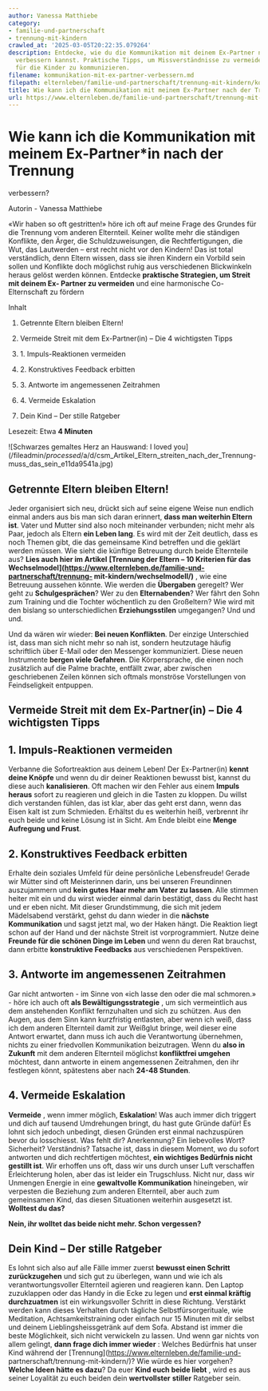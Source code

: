 ```yaml
---
author: Vanessa Matthiebe
category:
- familie-und-partnerschaft
- trennung-mit-kindern
crawled_at: '2025-03-05T20:22:35.079264'
description: Entdecke, wie du die Kommunikation mit deinem Ex-Partner nach der Trennung
  verbessern kannst. Praktische Tipps, um Missverständnisse zu vermeiden und harmonisch
  für die Kinder zu kommunizieren.
filename: kommunikation-mit-ex-partner-verbessern.md
filepath: elternleben/familie-und-partnerschaft/trennung-mit-kindern/kommunikation-mit-ex-partner-verbessern.md
title: Wie kann ich die Kommunikation mit meinem Ex-Partner nach der Trennung verbessern?
url: https://www.elternleben.de/familie-und-partnerschaft/trennung-mit-kindern/kommunikation-mit-ex-partner-verbessern/
---
```


#  Wie kann ich die Kommunikation mit meinem Ex-Partner*in nach der Trennung
verbessern?

Autorin - Vanessa Matthiebe

«Wir haben so oft gestritten!» höre ich oft auf meine Frage des Grundes für
die Trennung vom anderen Elternteil. Keiner wollte mehr die ständigen
Konflikte, den Ärger, die Schuldzuweisungen, die Rechtfertigungen, die Wut,
das Lautwerden – erst recht nicht vor den Kindern! Das ist total verständlich,
denn Eltern wissen, dass sie ihren Kindern ein Vorbild sein sollen und
Konflikte doch möglichst ruhig aus verschiedenen Blickwinkeln heraus gelöst
werden können. Entdecke **praktische Strategien, um Streit mit deinem Ex-
Partner zu vermeiden** und eine harmonische Co-Elternschaft zu fördern

Inhalt

1. Getrennte Eltern bleiben Eltern!

2. Vermeide Streit mit dem Ex-Partner(in) – Die 4 wichtigsten Tipps

3. 1\. Impuls-Reaktionen vermeiden

4. 2\. Konstruktives Feedback erbitten

5. 3\. Antworte im angemessenen Zeitrahmen

6. 4\. Vermeide Eskalation

7. Dein Kind – Der stille Ratgeber

Lesezeit: Etwa **4 Minuten**

![Schwarzes gemaltes Herz an Hauswand: I loved
you](/fileadmin/_processed_/a/d/csm_Artikel_Eltern_streiten_nach_der_Trennung-
muss_das_sein_e11da9541a.jpg)

##  Getrennte Eltern bleiben Eltern!

Jeder organisiert sich neu, drückt sich auf seine eigene Weise nun endlich
einmal anders aus bis man sich daran erinnert, **dass man weiterhin Eltern
ist**. Vater und Mutter sind also noch miteinander verbunden; nicht mehr als
Paar, jedoch als Eltern **ein Leben lang**. Es wird mit der Zeit deutlich,
dass es noch Themen gibt, die das gemeinsame Kind betreffen und die geklärt
werden müssen. Wie sieht die künftige Betreuung durch beide Elternteile aus?
**Lies auch hier im Artikel** **[Trennung der Eltern – 10 Kriterien für das
Wechselmodel](https://www.elternleben.de/familie-und-partnerschaft/trennung-
mit-kindern/wechselmodell/)** , wie eine Betreuung aussehen könnte. Wie werden
die **Übergaben** geregelt? Wer geht zu **Schulgesprächen**? Wer zu den
**Elternabenden**? Wer fährt den Sohn zum Training und die Tochter wöchentlich
zu den Großeltern? Wie wird mit den bislang so unterschiedlichen
**Erziehungsstilen** umgegangen? Und und und.  
  
Und da wären wir wieder: **Bei neuen Konflikten**. Der einzige Unterschied
ist, dass man sich nicht mehr so nah ist, sondern heutzutage häufig
schriftlich über E-Mail oder den Messenger kommuniziert. Diese neuen
Instrumente **bergen viele Gefahren**. Die Körpersprache, die einen noch
zusätzlich auf die Palme brachte, entfällt zwar, aber zwischen geschriebenen
Zeilen können sich oftmals monströse Vorstellungen von Feindseligkeit
entpuppen.

##  Vermeide Streit mit dem Ex-Partner(in) – Die 4 wichtigsten Tipps

##  1\. Impuls-Reaktionen vermeiden

Verbanne die Sofortreaktion aus deinem Leben! Der Ex-Partner(in) **kennt deine
Knöpfe** und wenn du dir deiner Reaktionen bewusst bist, kannst du diese auch
**kanalisieren**. Oft machen wir den Fehler aus einem **Impuls heraus** sofort
zu reagieren und gleich in die Tasten zu kloppen. Du willst dich verstanden
fühlen, das ist klar, aber das geht erst dann, wenn das Eisen kalt ist zum
Schmieden. Erhältst du es weiterhin heiß, verbrennt ihr euch beide und keine
Lösung ist in Sicht. Am Ende bleibt eine **Menge Aufregung und Frust**.

##  2\. Konstruktives Feedback erbitten

Erhalte dein soziales Umfeld für deine persönliche Lebensfreude! Gerade wir
Mütter sind oft Meisterinnen darin, uns bei unseren Freundinnen auszujammern
und **kein gutes Haar mehr am Vater zu lassen**. Alle stimmen heiter mit ein
und du wirst wieder einmal darin bestätigt, dass du Recht hast und er eben
nicht. Mit dieser Grundstimmung, die sich mit jedem Mädelsabend verstärkt,
gehst du dann wieder in die **nächste Kommunikation** und sagst jetzt mal, wo
der Haken hängt. Die Reaktion liegt schon auf der Hand und der nächste Streit
ist vorprogrammiert. Nutze deine **Freunde für die schönen Dinge im Leben**
und wenn du deren Rat brauchst, dann erbitte **konstruktive Feedbacks** aus
verschiedenen Perspektiven.

##  3\. Antworte im angemessenen Zeitrahmen

Gar nicht antworten - im Sinne von «ich lasse den oder die mal schmoren.» -
höre ich auch oft **als Bewältigungsstrategie** , um sich vermeintlich aus dem
anstehenden Konflikt fernzuhalten und sich zu schützen. Aus den Augen, aus dem
Sinn kann kurzfristig entlasten, aber wenn ich weiß, dass ich dem anderen
Elternteil damit zur Weißglut bringe, weil dieser eine Antwort erwartet, dann
muss ich auch die Verantwortung übernehmen, nichts zu einer friedvollen
Kommunikation beizutragen. Wenn du **also in Zukunft** mit dem anderen
Elternteil möglichst **konfliktfrei umgehen** möchtest, dann antworte in einem
angemessenen Zeitrahmen, den ihr festlegen könnt, spätestens aber nach **24-48
Stunden**.

##  4\. Vermeide Eskalation

**Vermeide** , wenn immer möglich, **Eskalation**! Was auch immer dich
triggert und dich auf tausend Umdrehungen bringt, du hast gute Gründe dafür!
Es lohnt sich jedoch unbedingt, diesen Gründen erst einmal nachzuspüren
bevor du losschiesst. Was fehlt dir? Anerkennung? Ein liebevolles Wort?
Sicherheit? Verständnis? Tatsache ist, dass in diesem Moment, wo du sofort
antworten und dich rechtfertigen möchtest, **ein wichtiges Bedürfnis nicht
gestillt ist**. Wir erhoffen uns oft, dass wir uns durch unser Luft
verschaffen Erleichterung holen, aber das ist leider ein Trugschluss. Nicht
nur, dass wir Unmengen Energie in eine **gewaltvolle Kommunikation**
hineingeben, wir verpesten die Beziehung zum anderen Elternteil, aber auch zum
gemeinsamen Kind, das diesen Situationen weiterhin ausgesetzt ist. **Wolltest
du das?**  
  
**Nein, ihr wolltet das beide nicht mehr. Schon vergessen?**

##  Dein Kind – Der stille Ratgeber

Es lohnt sich also auf alle Fälle immer zuerst **bewusst einen Schritt
zurückzugehen** und sich gut zu überlegen, wann und wie ich als
verantwortungsvoller Elternteil agieren und reagieren kann. Den Laptop
zuzuklappen oder das Handy in die Ecke zu legen und **erst einmal kräftig
durchzuatmen** ist ein wirkungsvoller Schritt in diese Richtung. Verstärkt
werden kann dieses Verhalten durch tägliche Selbstfürsorgerituale, wie
Meditation, Achtsamkeitstraining oder einfach nur 15 Minuten mit dir selbst
und deinem Lieblingsheissgetränk auf dem Sofa. Abstand ist immer die beste
Möglichkeit, sich nicht verwickeln zu lassen. Und wenn gar nichts von allem
gelingt, **dann frage dich immer wieder** : Welches Bedürfnis hat unser Kind
während der [Trennung](https://www.elternleben.de/familie-und-
partnerschaft/trennung-mit-kindern/)? Wie würde es hier vorgehen? **Welche
Ideen hätte es dazu**? Da euer **Kind euch beide liebt** , wird es aus seiner
Loyalität zu euch beiden dein **wertvollster** **stiller** Ratgeber sein.

